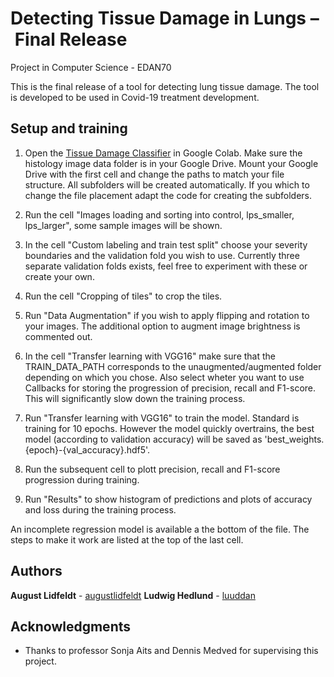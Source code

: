 # Detecting Tissue Damage in Lungs – Final Release
Project in Computer Science - EDAN70

This is the final release of a tool for detecting lung tissue damage. The tool is developed to be used in Covid-19 treatment development. 

## Setup and training
1. Open the [Tissue Damage Classifier](https://github.com/augustlidfeldt/EDAN70/blob/main/Tissue_damage_classifier_final_version/tissue_damage_classifier_final_version.ipynb) in Google Colab. Make sure the histology image data folder is in your Google Drive. Mount your Google Drive with the first cell and change the paths to match your file structure. All subfolders will be created automatically. If you which to change the file placement adapt the code for creating the subfolders. 

2. Run the cell "Images loading and sorting into control, lps_smaller, lps_larger", some sample images will be shown.

3. In the cell "Custom labeling and train test split" choose your severity boundaries and the validation fold you wish to use. Currently three separate validation folds exists, feel free to experiment with these or create your own.

4. Run the cell "Cropping of tiles" to crop the tiles.

5. Run "Data Augmentation" if you wish to apply flipping and rotation to your images. The additional option to augment image brightness is commented out.

6. In the cell "Transfer learning with VGG16" make sure that the TRAIN_DATA_PATH corresponds to the unaugmented/augmented folder depending on which you chose. Also select wheter you want to use Callbacks for storing the progression of precision, recall and F1-score. This will significantly slow down the training process.

7. Run "Transfer learning with VGG16" to train the model. Standard is training for 10 epochs. However the model quickly overtrains, the best model (according to validation accuracy) will be saved as 'best_weights.{epoch}-{val_accuracy}.hdf5'. 

8. Run the subsequent cell to plott precision, recall and F1-score progression during training.

9. Run "Results" to show histogram of predictions and plots of accuracy and loss during the training process.


An incomplete regression model is available a the bottom of the file. The steps to make it work are listed at the top of the last cell.

## Authors

**August Lidfeldt** - [augustlidfeldt](https://github.com/augustlidfeldt)
**Ludwig Hedlund** - [luuddan](https://github.com/luuddan)

## Acknowledgments

* Thanks to professor Sonja Aits and Dennis Medved for supervising this project.

